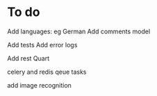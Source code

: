 
# To do

Add languages: eg German
Add comments model

Add tests
Add error logs

Add rest
Quart

celery and redis qeue tasks

add image recognition